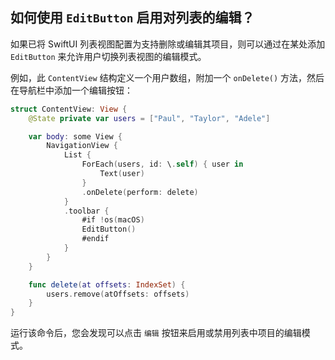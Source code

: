 如何使用 `EditButton` 启用对列表的编辑？
---

如果已将 SwiftUI 列表视图配置为支持删除或编辑其项目，则可以通过在某处添加 `EditButton` 来允许用户切换列表视图的编辑模式。

例如，此 `ContentView` 结构定义一个用户数组，附加一个 `onDelete()` 方法，然后在导航栏中添加一个编辑按钮：


```swift
struct ContentView: View {
    @State private var users = ["Paul", "Taylor", "Adele"]

    var body: some View {
        NavigationView {
            List {
                ForEach(users, id: \.self) { user in
                    Text(user)
                }
                .onDelete(perform: delete)
            }
            .toolbar {
                #if !os(macOS)
                EditButton()
                #endif
            }
        }
    }

    func delete(at offsets: IndexSet) {
        users.remove(atOffsets: offsets)
    }
}
```

运行该命令后，您会发现可以点击 `编辑` 按钮来启用或禁用列表中项目的编辑模式。
